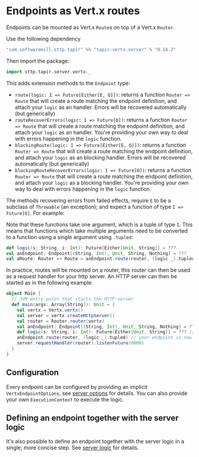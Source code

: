 # Endpoints as Vert.x routes

Endpoints can be mounted as Vert.x `Route`s on top of a Vert.x `Router`.

Use the following dependency
```scala
"com.softwaremill.sttp.tapir" %% "tapir-vertx-server" % "0.14.2"
```

Then import the package:

```scala
import sttp.tapir.server.vertx._
```

This adds extension methods to the `Endpoint` type: 
* `route(logic: I => Future[Either[E, O]])`: returns a function `Router => Route` that will create a route matching the endpoint definition, and attach your `logic` as an handler. Errors will be recovered automatically (but generically)
* `routeRecoverErrors(logic: I => Future[O])`: returns a function `Router => Route` that will create a route matching the endpoint definition, and attach your `logic` as an handler. You're providing your own way to deal with errors happening in the `logic` function.
* `blockingRoute(logic: I => Future[Either[E, O]])`: returns a function `Router => Route` that will create a route matching the endpoint definition, and attach your `logic` as an blocking handler. Errors will be recovered automatically (but generically)
* `blockingRouteRecoverErrors(logic: I => Future[O])`: returns a function `Router => Route` that will create a route matching the endpoint definition, and attach your `logic` as a blocking handler. You're providing your own way to deal with errors happening in the `logic` function.

The methods recovering errors from failed effects, require `E` to be a subclass of `Throwable` (an exception); and expect a function of type `I => Future[O]`. For example:

Note that these functions take one argument, which is a tuple of type `I`. This means that functions which take multiple 
arguments need to be converted to a function using a single argument using `.tupled`:

```scala
def logic(s: String, i: Int): Future[Either[Unit, String]] = ???
val anEndpoint: Endpoint[(String, Int), Unit, String, Nothing] = ??? 
val aRoute: Router => Route = anEndpoint.route(router, (logic _).tupled)
```

In practice, routes will be mounted on a router, this router can then be used as a request handler for your http server. 
An HTTP server can then be started as in the following example:

```scala
object Main {
  // JVM entry point that starts the HTTP server
  def main(args: Array[String]): Unit = {
    val vertx = Vertx.vertx()
    val server = vertx.createHttpServer()
    val router = Router.router(vertx)
    val anEndpoint: Endpoint[(String, Int), Unit, String, Nothing] = ??? // your definition here
    def logic(s: String, i: Int): Future[Either[Unit, String]] = ??? // your logic here 
    anEndpoint.route(router, (logic _).tupled) // your endpoint is now attached to the router, and the route has been created
    server.requestHandler(router).listenFuture(9000)
  }
}
```

## Configuration

Every endpoint can be configured by providing an implicit `VertxEndpointOptions`, see [server options](options.html) for details.
You can also provide your own `ExecutionContext` to execute the logic.

## Defining an endpoint together with the server logic

It's also possible to define an endpoint together with the server logic in a single, more concise step. See
[server logic](logic.html) for details.
